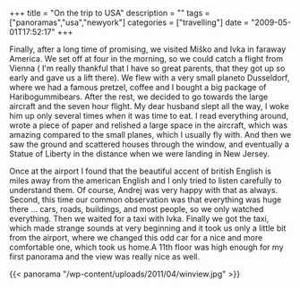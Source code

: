 +++
title = "On the trip to USA"
description = ""
tags = ["panoramas","usa","newyork"]
categories = ["travelling"]
date = "2009-05-01T17:52:17"
+++

Finally, after a long time of promising, we visited Miško and Ivka in faraway America. We set off at
four in the morning, so we could catch a flight from Vienna ( I'm really thankful that I have so
great parents, that they got up so early and gave us a lift there). We flew with a very small
planeto Dusseldorf, where we had a famous pretzel, coffee and I bought a big package of
Haribogummibears. After the rest, we decided to go towards the large aircraft and the seven hour flight. My dear
husband slept all the way, I woke him up only several times when it was time to eat. I read
everything around, wrote a piece of paper and relished a large space in the aircraft, which was
amazing compared to the small planes, which I usually fly with. And then we saw the ground and
scattered houses through the window, and eventually a Statue of Liberty in the distance when we
were landing in New Jersey.

Once at the airport I found that the beautiful accent of british English is miles away from the
american English and I only tried to listen carefully to understand them. Of course, Andrej was
very happy with that as always. Second, this time our common observation was that everything was
huge there ... cars, roads, buildings, and most people, so we only watched everything. Then we
waited for a taxi with Ivka. Finally we got the taxi, which made strange sounds at very beginning
and it took us only a little bit from the airport, where we changed this odd car for a nice and
more comfortable one, which took us home.A 11th floor was high enough for my first panorama and the
view was really nice as well.

{{< panorama "/wp-content/uploads/2011/04/winview.jpg"  >}}
